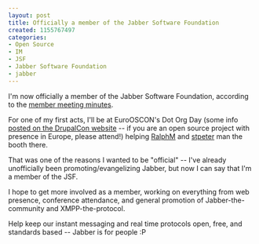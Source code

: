 ```yaml
--- 
layout: post
title: Officially a member of the Jabber Software Foundation
created: 1155767497
categories: 
- Open Source
- IM
- JSF
- Jabber Software Foundation
- jabber
---
```

<p>I&#39;m now officially a member of the Jabber Software Foundation, according to the <a href="http://www.jabber.org/members/meetings/2006-08-16.shtml">member meeting minutes</a>.</p><p>For one of my first acts, I&#39;ll be at EuroOSCON&#39;s Dot Org Day (some info <a href="http://drupalcon.org/news/2006/08/04/dot-org-day-at-euro-oscon-2006">posted on the DrupalCon website</a> -- if you are an open source project with presence in Europe, please attend!) helping <a href="http://ralphm.net/blog/">RalphM</a> and <a href="http://www.saint-andre.com/blog/">stpeter</a> man the booth there.</p><p>That was one of the reasons I wanted to be &quot;official&quot; -- I&#39;ve already unofficially been promoting/evangelizing Jabber, but now I can say that I&#39;m a member of the JSF.</p><p>I hope to get more involved as a member, working on everything from web presence, conference attendance, and general promotion of Jabber-the-community and XMPP-the-protocol.<br /></p><p>Help keep our instant messaging and real time protocols open, free, and standards based -- Jabber is for people :P&nbsp;</p>
